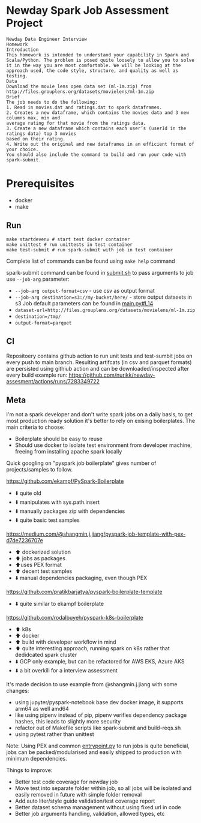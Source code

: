 # Newday Spark Job Assessment Project

```
Newday Data Engineer Interview
Homework
Introduction
This homework is intended to understand your capability in Spark and Scala/Python. The problem is posed quite loosely to allow you to solve it in the way you are most comfortable. We will be looking at the approach used, the code style, structure, and quality as well as testing.
Data
Download the movie lens open data set (ml-1m.zip) from
http://files.grouplens.org/datasets/movielens/ml-1m.zip
Brief
The job needs to do the following:
1. Read in movies.dat and ratings.dat to spark dataframes.
2. Creates a new dataframe, which contains the movies data and 3 new columns max, min and
average rating for that movie from the ratings data.
3. Create a new dataframe which contains each user’s (userId in the ratings data) top 3 movies
based on their rating.
4. Write out the original and new dataframes in an efficient format of your choice.
You should also include the command to build and run your code with spark-submit.
```
# Prerequisites
 - docker
 - make


## Run

```shell
make startdevenv # start test docker container
make unittest # run unittests in test container
make test-submit # run spark-submit with job in test container
```

Complete list of commands can be found using `make help` command

spark-submit command can be found in [submit.sh](./submit.sh)
to pass arguments to job use `--job-arg` parameter:
- `--job-arg output-format=csv` - use csv as output format
- `--job-arg destination=s3://my-bucket/here/` - store output datasets in s3
Job default parameters can be found in [main.py#L14](https://github.com/nurikk/newday-assesment/blob/d8a56aaa012e88b3ac8ccd2dec0f0fcf07a33522/jobs/newday/main.py#L14)
- `dataset-url=http://files.grouplens.org/datasets/movielens/ml-1m.zip`
- `destination=/tmp/`
- `output-format=parquet`

## CI
Repositoery contains github action to run unit tests and test-sumbit jobs on every push to main branch. Resulting artifcats (in csv and parquet formats) are persisted using githiub action and can be downloaded/inspected after every build
example run: https://github.com/nurikk/newday-assesment/actions/runs/7283349722

## Meta
I'm not a spark developer and don't write spark jobs on a daily basis,
to get most production ready solution it's better to rely on exising boilerplates. 
The main criteria to choose:
- Boilerplate should be easy to reuse
- Should use docker to isolate test environment from developer machine, freeing from installing apache spark locally

Quick googling on "pyspark job boilerplate" gives number of projects/samples to follow.

https://github.com/ekampf/PySpark-Boilerplate
- :arrow_down: quite old
- :arrow_down: manipulates with sys.path.insert
- :arrow_down: manually packages zip with dependencies
- :arrow_down: quite basic test samples

https://medium.com/@shangmin.j.jiang/pyspark-job-template-with-pex-d7de7236707e
- :arrow_up: dockerized solution
- :arrow_up: jobs as packages
- :arrow_up:uses PEX format
- :arrow_up: decent test samples
- :arrow_down: manual dependencies packaging, even though PEX

https://github.com/pratikbarjatya/pyspark-boilerplate-template
- :arrow_down:  quite similar to ekampf boilerplate

https://github.com/rodalbuyeh/pyspark-k8s-boilerplate
- :arrow_up:  k8s
- :arrow_up:  docker
- :arrow_up:  build with developer workflow in mind    
- :arrow_up:  quite interesting approach, running spark on k8s rather that dedidcated spark cluster
- :arrow_down: GCP only example, but can be refactored for AWS EKS, Azure AKS
- :arrow_down: a bit overkill for a interview assessment

It's made decision to use example from @shangmin.j.jiang with some changes:
- using jupyter/pyspark-notebook base dev docker image, it supports arm64 as well amd64
- like using pipenv instead of pip, pipenv verifies dependency package hashes, this leads to slightly more security
- refactor out of Makefile scripts like spark-submit and build-reqs.sh
- using pytest rather than unittest


Note: Using PEX and common [entrypoint.py](entrypoint.py) to run jobs is quite beneficial, 
jobs can be packed/modularised and easily shipped to production with minimum dependencies.

Things to improve:
 - Better test code coverage for newday job
 - Move test into separate folder within job, so all jobs will be isolated and easily removed in future with simple folder removal
 - Add auto liter/style guide validation/test coverage report
 - Better dataset schema management without using fixed url in code
 - Better job arguments handling, validation, allowed types, etc


